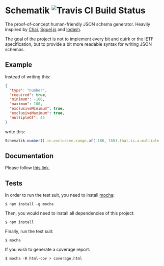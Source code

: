 # Schematik ![Travis CI Build Status](https://travis-ci.org/jluchiji/schematik.svg)
The proof-of-concept human-friendly JSON schema generator. Heavily inspired by
[Chai](http://chaijs.com/), [Squel.js](https://hiddentao.github.io/squel/)
and [lodash](https://lodash.com/).

The goal of the project is not to implement every bit and quirk or the IETF
specification, but to provide a bit more readable syntax for writing JSON
schemas.

## Example
Instead of writing this:
```json
{
  "type": "number",
  "required": true,
  "minimum": -180,
  "maximum": 180,
  "exclusiveMinimum": true,
  "exclusiveMaximum": true,
  "multipleOf": 45
}
```
write this:
```js
Schematik.number().in.exclusive.range.of(-180, 180).that.is.a.multiple.of(45)
```

## Documentation
Please follow [this link](docs/README.md).

## Tests
In order to run the test suit, you need to install [mocha](http://mochajs.org/):
```
$ npm install -g mocha
```

Then, you would need to install all dependencies of this project:
```
$ npm install
```

Finally, run the test suit:
```
$ mocha
```

If you wish to generate a coverage report:
```
$ mocha -R html-cov > coverage.html
```
